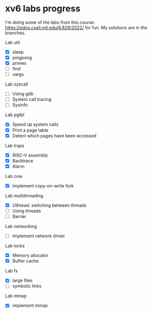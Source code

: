 # xv6 labs progress

I'm doing some of the labs from this course: https://pdos.csail.mit.edu/6.828/2022/ for fun. My solutions are in the branches.  

Lab util
- [x] sleep
- [x] pingpong
- [x] primes
- [ ] find
- [ ] xargs

Lab syscall
- [ ] Using gdb
- [ ] System call tracing
- [ ] Sysinfo

Lab pgtbl
- [x] Speed up system calls
- [x] Print a page table
- [x] Detect which pages have been accessed 

Lab traps
- [x] RISC-V assembly
- [x] Backtrace
- [x] Alarm

Lab cow
- [x] Implement copy-on-write fork

Lab multithreading
- [x] Uthread: switching between threads
- [ ] Using threads
- [ ] Barrier

Lab networking
- [ ] Implement network driver

Lab locks
- [x] Memory allocator
- [x] Buffer cache

Lab fs
- [x] large files
- [ ] symbolic links

Lab mmap
- [x] implement mmap
